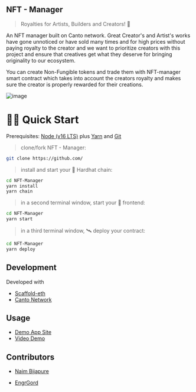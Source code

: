 ## NFT - Manager
> Royalties for Artists, Builders and Creators! 🚀


An NFT manager built on Canto network.
Great Creator's and Artist's works have gone unnoticed or have sold many times and for high prices without paying royalty to the creator and we want to prioritize creators with this project and ensure that creatives get what they deserve for bringing originality to our ecosystem.


You can create Non-Fungible tokens and trade them with NFT-manager smart contract which takes into account the creators royalty and makes sure the creator is properly rewarded for their creations.

![image](https://github.com/EngrGord/NFT-Manager/blob/master/packages/react-app/src/assets/Screenshot%202022-10-21%20at%2016-57-05%20Manager.png)


# 🏄‍♂️ Quick Start

Prerequisites: [Node (v16 LTS)](https://nodejs.org/en/download/) plus [Yarn](https://classic.yarnpkg.com/en/docs/install/) and [Git](https://git-scm.com/downloads)

> clone/fork NFT - Manager:

```bash
git clone https://github.com/
```

> install and start your 👷‍ Hardhat chain:

```bash
cd NFT-Manager
yarn install
yarn chain
```

> in a second terminal window, start your 📱 frontend:

```bash
cd NFT-Manager
yarn start
```

> in a third terminal window, 🛰 deploy your contract:

```bash
cd NFT-Manager
yarn deploy
```
## Development

Developed with

- [Scaffold-eth](https://github.com/scaffold-eth/scaffold-eth)
- [Canto Network](https://github.com/the-COH)


## Usage

- [Demo App Site](https://)
- [Video Demo](https://youtu.be/)

## Contributors

- [Naim Bijapure](https://naim-bijapure.github.io/) </br>

- [EngrGord](https://twitter.com/Chijoke_) </br>

